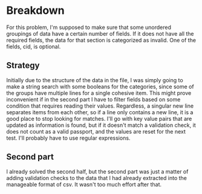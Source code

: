 # Breakdown

For this problem, I'm supposed to make sure that some unordered groupings of data have a certain number of fields. If it does not have all the required fields, the data for that section is categorized as invalid. One of the fields, cid, is optional.

## Strategy

Initially due to the structure of the data in the file, I was simply going to make a string search with some booleans for the categories, since some of the groups have multiple lines for a single cohesive item. This might prove inconvenient if in the second part I have to filter fields based on some condition that requires reading their values. Regardless, a singular new line separates items from each other, so if a line only contains a new line, it is a good place to stop looking for matches. I'll go with key value pairs that are updated as information is found, but if it doesn't match a validation check, it does not count as a valid passport, and the values are reset for the next test. I'll probably have to use regular expressions.

## Second part

I already solved the second half, but the second part was just a matter of adding validation checks to the data that I had already extracted into the manageable format of csv. It wasn't too much effort after that.
